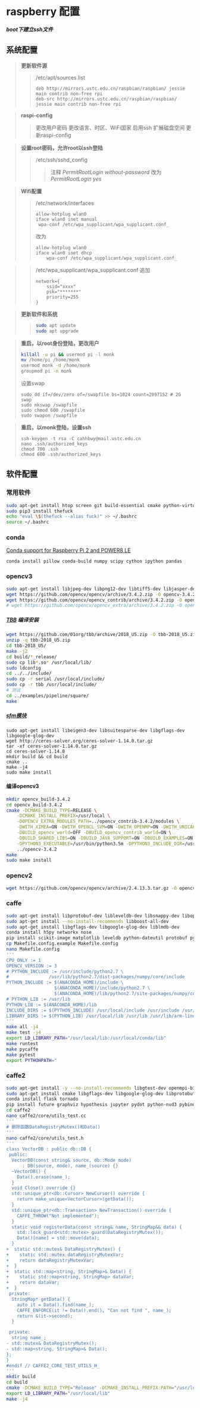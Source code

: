 # raspberry 配置
___boot下建立ssh文件___

## 系统配置

> **更新软件源**
>> /etc/apt/sources.list
>> ```
>> deb http://mirrors.ustc.edu.cn/raspbian/raspbian/ jessie main contrib non-free rpi
>> deb-src http://mirrors.ustc.edu.cn/raspbian/raspbian/ jessie main contrib non-free rpi
>> ```

> __raspi-config__
>> 更改用户密码
>> 更改语言、时区、WiFi国家
>> 启用ssh
>> 扩展磁盘空间
>> 更新raspi-config

> **设置root密码，允许root以ssh登陆**
>> /etc/ssh/sshd_config
>>> 注释 _PermitRootLogin without-password_
>>> 改为 _PermitRootLogin yes_

> **Wifi配置**
>> /etc/network/interfaces
>> ```
>> allow-hotplug wlan0
>> iface wlan0 inet manual
>> 	wpa-conf /etc/wpa_supplicant/wpa_supplicant.conf_
>> ```
>> 改为
>> ```
>> allow-hotplug wlan0
>> iface wlan0 inet dhcp
>>     wpa-conf /etc/wpa_supplicant/wpa_supplicant.conf_
>> ```

>> /etc/wpa_supplicant/wpa_supplicant.conf
>> 追加
>> ```
>> network={
>>     ssid="xxxx"
>>     psk="*******"
>>     priority=255
>> }
>> ```

> **更新软件和系统**
>> ```bash
>> sudo apt update
>> sudo apt upgrade
>> ```

> **重启，以root身份登陆，更改用户**
> ```bash
> killall -u pi && usermod pi -l monk
> mv /home/pi /home/monk
> usermod monk -d /home/monk
> groupmod pi -n monk
> ```
> 设置swap
> ```
> sudo dd if=/dev/zero of=/swapfile bs=1024 count=2097152 # 2G swap
> sudo mkswap /swapfile
> sudo chmod 600 /swapfile
> sudo swapon /swapfile
> ```

> **重启，以monk登陆，设置ssh**
> ```
> ssh-keygen -t rsa -C cahhbwy@mail.ustc.edu.cn
> nano .ssh/authorized_keys
> chmod 700 .ssh
> chmod 600 .ssh/authorized_keys
> ```

## 软件配置
### 常用软件
```bash
sudo apt-get install htop screen git build-essential cmake python-virtualenv python-dev 
sudo pip3 install thefuck
echo "eval \$(thefuck --alias fuck)" >> ~/.bashrc
source ~/.bashrc
```
### conda
[Conda support for Raspberry Pi 2 and POWER8 LE](https://www.continuum.io/content/conda-support-raspberry-pi-2-and-power8-le)
```
conda install pillow conda-build numpy scipy cython ipython pandas
```

### opencv3
```bash
sudo apt-get install libjpeg-dev libpng12-dev libtiff5-dev libjasper-dev libdc1394-22-dev libxine2-dev libv4l-dev libgphoto2-dev libtesseract-dev libleptonica-dev libwebp-dev libprotobuf-dev libavcodec-dev libavformat-dev libswscale-dev libxvidcore-dev libx264-dev libopenblas-dev
wget https://github.com/opencv/opencv/archive/3.4.2.zip -O opencv-3.4.2.zip
wget https://github.com/opencv/opencv_contrib/archive/3.4.2.zip -O opencv_contrib-3.4.2.zip
# wget https://github.com/opencv/opencv_extra/archive/3.4.2.zip -O opencv_extra-3.4.2.zip
```
##### [TBB](https://www.threadingbuildingblocks.org/download) 编译安装
```bash
wget https://github.com/01org/tbb/archive/2018_U5.zip -O tbb-2018_U5.zip
unzip -q tbb-2018_U5.zip
cd tbb-2018_U5/
make -j2
cd build/*_release/
sudo cp lib*.so* /usr/local/lib/
sudo ldconfig
cd ../../include/
sudo cp -r serial /usr/local/include/
sudo cp -r tbb /usr/local/include/
# 测试
cd ../examples/pipeline/square/
make
```
##### [sfm模块](http://docs.opencv.org/3.1.0/db/db8/tutorial_sfm_installation.html)
```
sudo apt-get install libeigen3-dev libsuitesparse-dev libgflags-dev libgoogle-glog-dev
wget http://ceres-solver.org/ceres-solver-1.14.0.tar.gz
tar -xf ceres-solver-1.14.0.tar.gz
cd ceres-solver-1.14.0
mkdir build && cd build
cmake ..
make -j4
sudo make install
```
#### 编译opencv3
```bash
mkdir opencv_build-3.4.2
cd opencv_build-3.4.2
cmake -DCMAKE_BUILD_TYPE=RELEASE \
	-DCMAKE_INSTALL_PREFIX=/usr/local \
	-DOPENCV_EXTRA_MODULES_PATH=../opencv_contrib-3.4.2/modules \
	-DWITH_XIMEA=ON -DWITH_OPENCL_SVM=ON -DWITH_OPENMP=ON -DWITH_UNICAP=ON -DWITH_TBB=ON -DWITH_XINE=ON -DBUILD_WITH_DYNAMIC_IPP=ON -DWITH_OPENGL=ON -DWITH_LIBV4L=ON \
	-DBUILD_opencv_world=OFF -DBUILD_opencv_contrib_world=ON \
	-DBUILD_SHARED_LIBS=ON -DBUILD_JAVA_SUPPORT=ON -DBUILD_EXAMPLES=ON -DBUILD_TESTS=ON -DBUILD_PERF_TESTS=ON -DWITH_CUDA=OFF \
	-DPYTHON3_EXECUTABLE=/usr/bin/python3.5m -DPYTHON3_INCLUDE_DIR=/usr/include/python3.5m -DPYTHON3_INCLUDE_DIR2=/usr/include/arm-linux-gnueabihf/python3.5m -DPYTHON3_LIBRARY=/usr/lib/arm-linux-gnueabihf/libpython3.5m.so -DPYTHON3_NUMPY_INCLUDE_DIRS=/usr/local/lib/python3.5/dist-packages/numpy/core/include \
	../opencv-3.4.2
make
sudo make install
```

### opencv2
```bash
wget https://github.com/opencv/opencv/archive/2.4.13.3.tar.gz -O opencv.tar.gz
```

### caffe
```bash
sudo apt-get install libprotobuf-dev libleveldb-dev libsnappy-dev libopencv-dev libhdf5-serial-dev protobuf-compiler
sudo apt-get install --no-install-recommends libboost-all-dev
sudo apt-get install libgflags-dev libgoogle-glog-dev liblmdb-dev
conda install h5py networkx nose
pip install scikit-image matplotlib leveldb python-dateutil protobuf python-gflags pydot
cp Makefile.config.example Makefile.config
nano Makefile.config
'''
CPU_ONLY := 1
OPENCV_VERSION := 3
# PYTHON_INCLUDE := /usr/include/python2.7 \
#               /usr/lib/python2.7/dist-packages/numpy/core/include
PYTHON_INCLUDE := $(ANACONDA_HOME)/include \
                  $(ANACONDA_HOME)/include/python2.7 \
                  $(ANACONDA_HOME)/lib/python2.7/site-packages/numpy/core/include
# PYTHON_LIB := /usr/lib
PYTHON_LIB := $(ANACONDA_HOME)/lib
INCLUDE_DIRS := $(PYTHON_INCLUDE) /usr/local/include /usr/include /usr/include/arm-linux-gnueabihf
LIBRARY_DIRS := $(PYTHON_LIB) /usr/local/lib /usr/lib /usr/lib/arm-linux-gnueabihf
'''
make all -j4
make test -j4
export LD_LIBRARY_PATH="/usr/local/lib:/usr/local/conda/lib"
make runtest
make pycaffe
make pytest
export PYTHOHPATH="
```

### caffe2
```bash
sudo apt-get install -y --no-install-recommends libgtest-dev openmpi-bin openmpi-doc python-pydot
sudo apt-get install cmake libgflags-dev libgoogle-glog-dev libprotobuf-dev libpython-dev python-pip python-numpy protobuf-compiler python-protobuf
conda install flask tornado
pip install future graphviz hypothesis jupyter pydot python-nvd3 pybind11
cd caffe2
nano caffe2/core/utils_test.cc
'''
# 删除函数DataRegistryMutex()和Data()
'''
nano caffe2/core/utils_test.h
'''
class VectorDB : public db::DB {
 public:
  VectorDB(const string& source, db::Mode mode)
      : DB(source, mode), name_(source) {}
  ~VectorDB() {
    Data().erase(name_);
  }
  void Close() override {}
  std::unique_ptr<db::Cursor> NewCursor() override {
    return make_unique<VectorCursor>(getData());
  }
  std::unique_ptr<db::Transaction> NewTransaction() override {
    CAFFE_THROW("Not implemented");
  }
  static void registerData(const string& name, StringMap&& data) {
    std::lock_guard<std::mutex> guard(DataRegistryMutex());
    Data()[name] = std::move(data);
  }
+  static std::mutex& DataRegistryMutex() {
+    static std::mutex dataRegistryMutexVar;
+    return dataRegistryMutexVar;
+  }
+  static std::map<string, StringMap>& Data() {
+    static std::map<string, StringMap> dataVar;
+    return dataVar;
+  }
 private:
  StringMap* getData() {
    auto it = Data().find(name_);
    CAFFE_ENFORCE(it != Data().end(), "Can not find ", name_);
    return &(it->second);
  }

 private:
  string name_;
- std::mutex& DataRegistryMutex();
- std::map<string, StringMap>& Data();
};
}
#endif // CAFFE2_CORE_TEST_UTILS_H_
'''
mkdir build
cd build
cmake -DCMAKE_BUILD_TYPE="Release" -DCMAKE_INSTALL_PREFIX:PATH="/usr/local" -DCMAKE_VERBOSE_MAKEFILE=1 -DCAFFE2_CPU_FLAGS="-mfpu=neon -mfloat-abi=hard" -DBENCHMARK_ENABLE_EXCEPTIONS=OFF -DUSE_NNPACK=OFF -DBENCHMARK_ENABLE_TESTING=OFF -DUSE_ROCKSDB=OFF -DUSE_CUDA=OFF -DUSE_NCCL=OFF ..
export LD_LIBRARY_PATH="/usr/local/lib"
make -j4
```
